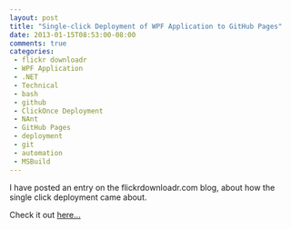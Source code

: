 ```yaml
---
layout: post
title: "Single-click Deployment of WPF Application to GitHub Pages"
date: 2013-01-15T08:53:00-08:00
comments: true
categories:
 - flickr downloadr
 - WPF Application
 - .NET
 - Technical
 - bash
 - github
 - ClickOnce Deployment
 - NAnt
 - GitHub Pages
 - deployment
 - git
 - automation
 - MSBuild
---
```


I have posted an entry on the flickrdownloadr.com blog, about how the single click deployment came about.

Check it out [here&hellip;](http://flickrdownloadr.com/blogs/blog/2013/01/15/single-click-deployment-of-wpf-application-to-github-pages/)

